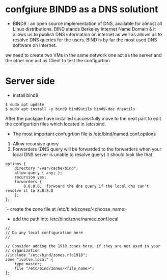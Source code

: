 # confgiure BIND9 as a DNS solutiont 
- BIND9 : an open source implementation of DNS, available for almost all Linux distributions. BIND stands Berkeley Internet Name Domain & it allows us to publish DNS information on internet as well as allows us to resolve DNS queries for the users. BIND is by far the most used DNS software on Internet.

 we need to create two VMs in the same network one act as the server and the other one act as Client to test the configurtion 

# Server side 
- install bind9 
```
$ sudo apt update
$ sudo apt install -y bind9 bind9utils bind9-doc dnsutils
```
After the packgae have installed successfully move to the next part to edit the configurtion files which located in /etc/bind.
- The most important confugrtion file is /etc/bind/named.conf.options
1. Allow recursive query
2. Forwarders (DNS query will be forwarded to the forwarders when your local DNS server is unable to resolve query)
it should look like that
```
options {
    directory "/var/cache/bind";
    allow-query { any; };
    recursion yes;
    forwarders {
        8.8.8.8;  forwoard the dns query if the local dns can't resolve it to 8.8.8.8 
    };
};
```
`- create the zone file at /etc/bind/zones/<choose_name> 
- add the path into /etc/bind/zone/named.conf.local
```
//
// Do any local configuration here
//

// Consider adding the 1918 zones here, if they are not used in your
// organization
//include "/etc/bind/zones.rfc1918";
zone "ivolve.local" {
    type master;
    file "/etc/bind/zones/<file_name>";
};
```
